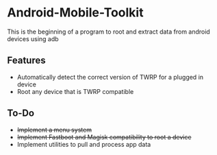 # Android-Mobile-Toolkit
This is the beginning of a program to root and extract data from android devices using adb

## Features
+ Automatically detect the correct version of TWRP for a plugged in device
+ Root any device that is TWRP compatible

## To-Do
+ ~~Implement a menu system~~
+ ~~Implement Fastboot and Magisk compatibility to root a device~~
+ Implement utilities to pull and process app data
